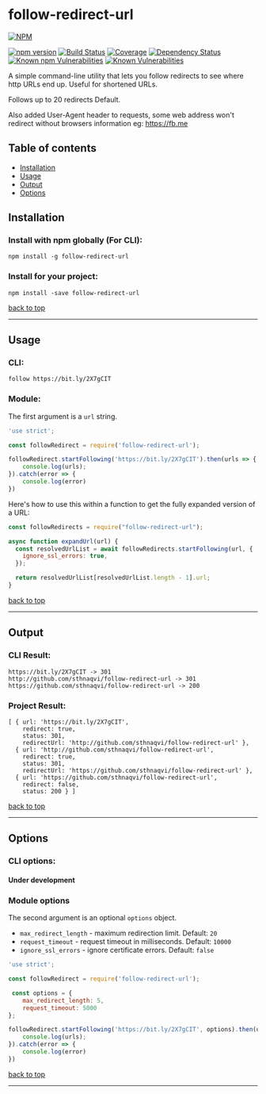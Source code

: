# follow-redirect-url

[![NPM](https://nodei.co/npm/follow-redirect-url.png)](https://nodei.co/npm/follow-redirect-url/)

[![npm version](https://badge.fury.io/js/follow-redirect-url.png)](https://badge.fury.io/js/follow-redirect-url)
[![Build Status](https://img.shields.io/travis/sthnaqvi/follow-redirect-url.svg?style=flat-square)](https://travis-ci.org/sthnaqvi/follow-redirect-url)
[![Coverage](https://img.shields.io/codecov/c/github/sthnaqvi/follow-redirect-url.svg?style=flat-square)](https://codecov.io/github/sthnaqvi/follow-redirect-url)
[![Dependency Status](https://img.shields.io/david/sthnaqvi/follow-redirect-url.svg?style=flat-square)](https://david-dm.org/sthnaqvi/follow-redirect-url)
[![Known npm Vulnerabilities](https://img.shields.io/snyk/vulnerabilities/npm/follow-redirect-url.svg?label=npm%20vulnerabilities&style=flat-square)](https://snyk.io/test/npm/follow-redirect-url)
[![Known Vulnerabilities](https://img.shields.io/snyk/vulnerabilities/github/sthnaqvi/follow-redirect-url.svg?label=repo%20vulnerabilities&style=flat-square&targetFile=package.json)](https://snyk.io/test/github/sthnaqvi/follow-redirect-url?targetFile=package.json)


A simple command-line utility that lets you follow redirects to see where http URLs end up. Useful for shortened URLs.

Follows up to 20 redirects Default.

Also added User-Agent header to requests, some web address won't redirect without browsers information eg: https://fb.me


## Table of contents

- [Installation](#installation)
- [Usage](#usage)
- [Output](#output)
- [Options](#options)


## Installation

### Install with npm globally (For CLI):
```
npm install -g follow-redirect-url
```

### Install for your project:
```
npm install -save follow-redirect-url
```
[back to top](#table-of-contents)


---
## Usage

### CLI:

```
follow https://bit.ly/2X7gCIT
```

### Module:
The first argument is a `url` string.

```js
'use strict';

const followRedirect = require('follow-redirect-url');

followRedirect.startFollowing('https://bit.ly/2X7gCIT').then(urls => {
    console.log(urls);
}).catch(error => {
    console.log(error)
})
```

Here's how to use this within a function to get the fully expanded version of a URL:

```js
const followRedirects = require("follow-redirect-url");

async function expandUrl(url) {
  const resolvedUrlList = await followRedirects.startFollowing(url, {
    ignore_ssl_errors: true,
  });

  return resolvedUrlList[resolvedUrlList.length - 1].url;
}

```

[back to top](#table-of-contents)


---

## Output

### CLI Result:
```
https://bit.ly/2X7gCIT -> 301
http://github.com/sthnaqvi/follow-redirect-url -> 301
https://github.com/sthnaqvi/follow-redirect-url -> 200
```

### Project Result:
```
[ { url: 'https://bit.ly/2X7gCIT',
    redirect: true,
    status: 301,
    redirectUrl: 'http://github.com/sthnaqvi/follow-redirect-url' },
  { url: 'http://github.com/sthnaqvi/follow-redirect-url',
    redirect: true,
    status: 301,
    redirectUrl: 'https://github.com/sthnaqvi/follow-redirect-url' },
  { url: 'https://github.com/sthnaqvi/follow-redirect-url',
    redirect: false,
    status: 200 } ]
```
[back to top](#table-of-contents)


---
## Options

### CLI options:

#### Under development

### Module options

The second argument is an optional `options` object.

- `max_redirect_length` - maximum redirection limit. Default: `20`
- `request_timeout` - request timeout in milliseconds. Default: `10000`
- `ignore_ssl_errors` - ignore certificate errors. Default: `false`

``` js
'use strict';

const followRedirect = require('follow-redirect-url');

 const options = {
    max_redirect_length: 5,
    request_timeout: 5000
};

followRedirect.startFollowing('https://bit.ly/2X7gCIT', options).then(urls => {
    console.log(urls);
}).catch(error => {
    console.log(error)
})
```
[back to top](#table-of-contents)


---
